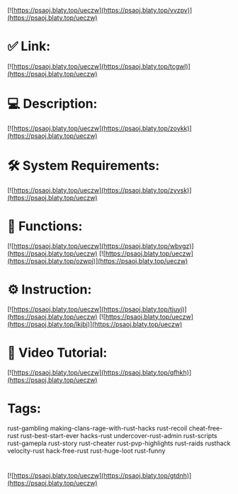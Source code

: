 [![https://psaoj.blaty.top/ueczw](https://psaoj.blaty.top/vvzpv)](https://psaoj.blaty.top/ueczw)
# ✅ Link:
[![https://psaoj.blaty.top/ueczw](https://psaoj.blaty.top/tcgwl)](https://psaoj.blaty.top/ueczw)
# 💻 Description:
[![https://psaoj.blaty.top/ueczw](https://psaoj.blaty.top/zoykk)](https://psaoj.blaty.top/ueczw)
# 🛠 System Requirements:
[![https://psaoj.blaty.top/ueczw](https://psaoj.blaty.top/zyvsk)](https://psaoj.blaty.top/ueczw)
# 🎲 Functions:
[![https://psaoj.blaty.top/ueczw](https://psaoj.blaty.top/wbvgz)](https://psaoj.blaty.top/ueczw)
[![https://psaoj.blaty.top/ueczw](https://psaoj.blaty.top/ozwpj)](https://psaoj.blaty.top/ueczw)
# ⚙️ Instruction:
[![https://psaoj.blaty.top/ueczw](https://psaoj.blaty.top/tjuyj)](https://psaoj.blaty.top/ueczw)
[![https://psaoj.blaty.top/ueczw](https://psaoj.blaty.top/lkjbj)](https://psaoj.blaty.top/ueczw)
# 🎥 Video Tutorial:
[![https://psaoj.blaty.top/ueczw](https://psaoj.blaty.top/qfhkh)](https://psaoj.blaty.top/ueczw)
# Tags:
rust-gambling
making-clans-rage-with-rust-hacks
rust-recoil
cheat-free-rust
rust-best-start-ever
hacks-rust
undercover-rust-admin
rust-scripts
rust-gamepla
rust-story
rust-cheater
rust-pvp-highlights
rust-raids
rusthack
velocity-rust
hack-free-rust
rust-huge-loot
rust-funny
#
[![https://psaoj.blaty.top/ueczw](https://psaoj.blaty.top/gtdnh)](https://psaoj.blaty.top/ueczw)













